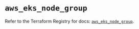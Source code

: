 # `aws_eks_node_group`

Refer to the Terraform Registry for docs: [`aws_eks_node_group`](https://registry.terraform.io/providers/hashicorp/aws/4.54.0/docs/resources/eks_node_group).
